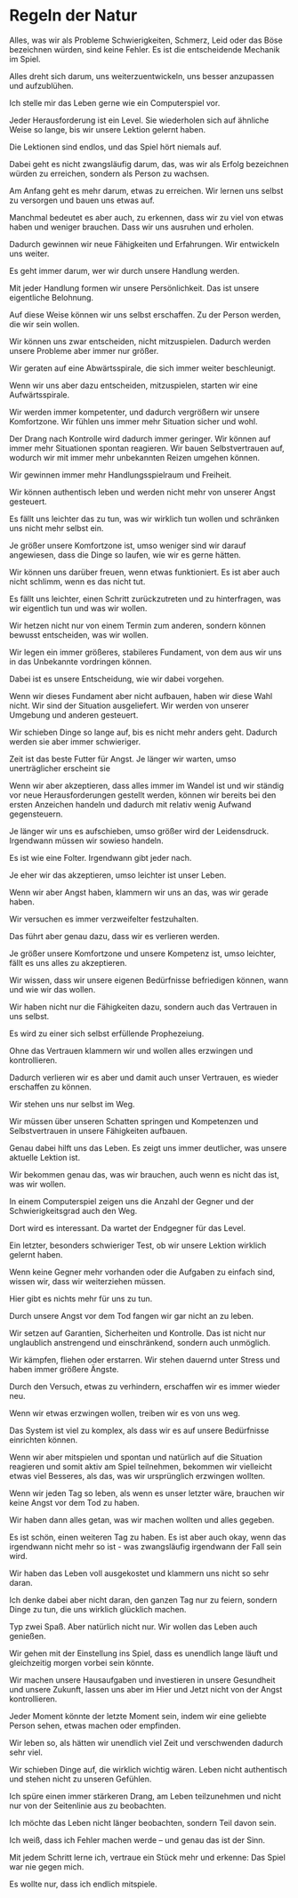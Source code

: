 # Regeln der Natur

Alles, was wir als Probleme Schwierigkeiten, Schmerz, Leid oder das Böse bezeichnen würden, sind keine Fehler. Es ist die entscheidende Mechanik im Spiel.

Alles dreht sich darum, uns weiterzuentwickeln, uns besser anzupassen und aufzublühen.

Ich stelle mir das Leben gerne wie ein Computerspiel vor.

Jeder Herausforderung ist ein Level. Sie wiederholen sich auf ähnliche Weise so lange, bis wir unsere Lektion gelernt haben.

Die Lektionen sind endlos, und das Spiel hört niemals auf.

Dabei geht es nicht zwangsläufig darum, das, was wir als Erfolg bezeichnen würden zu erreichen, sondern als Person zu wachsen.

Am Anfang geht es mehr darum, etwas zu erreichen. Wir lernen uns selbst zu versorgen und bauen uns etwas auf.

Manchmal bedeutet es aber auch, zu erkennen, dass wir zu viel von etwas haben und weniger brauchen. Dass wir uns ausruhen und erholen.

Dadurch gewinnen wir neue Fähigkeiten und Erfahrungen. Wir entwickeln uns weiter.

Es geht immer darum, wer wir durch unsere Handlung werden.

Mit jeder Handlung formen wir unsere Persönlichkeit. Das ist unsere eigentliche Belohnung.

Auf diese Weise können wir uns selbst erschaffen. Zu der Person werden, die wir sein wollen.

Wir können uns zwar entscheiden, nicht mitzuspielen. Dadurch werden unsere Probleme aber immer nur größer.

Wir geraten auf eine Abwärtsspirale, die sich immer weiter beschleunigt.

Wenn wir uns aber dazu entscheiden, mitzuspielen, starten wir eine Aufwärtsspirale.

Wir werden immer kompetenter, und dadurch vergrößern wir unsere Komfortzone. Wir fühlen uns immer mehr Situation sicher und wohl.

Der Drang nach Kontrolle wird dadurch immer geringer. Wir können auf immer mehr Situationen spontan reagieren. Wir bauen Selbstvertrauen auf, wodurch wir mit immer mehr unbekannten Reizen umgehen können.

Wir gewinnen immer mehr Handlungsspielraum und Freiheit.

Wir können authentisch leben und werden nicht mehr von unserer Angst gesteuert.

Es fällt uns leichter das zu tun, was wir wirklich tun wollen und schränken uns nicht mehr selbst ein.

Je größer unsere Komfortzone ist, umso weniger sind wir darauf angewiesen, dass die Dinge so laufen, wie wir es gerne hätten.

Wir können uns darüber freuen, wenn etwas funktioniert. Es ist aber auch nicht schlimm, wenn es das nicht tut.

Es fällt uns leichter, einen Schritt zurückzutreten und zu hinterfragen, was wir eigentlich tun und was wir wollen.

Wir hetzen nicht nur von einem Termin zum anderen, sondern können bewusst entscheiden, was wir wollen.

Wir legen ein immer größeres, stabileres Fundament, von dem aus wir uns in das Unbekannte vordringen können.

Dabei ist es unsere Entscheidung, wie wir dabei vorgehen.

Wenn wir dieses Fundament aber nicht aufbauen, haben wir diese Wahl nicht. Wir sind der Situation ausgeliefert. Wir werden von unserer Umgebung und anderen gesteuert.

Wir schieben Dinge so lange auf, bis es nicht mehr anders geht. Dadurch werden sie aber immer schwieriger.

Zeit ist das beste Futter für Angst. Je länger wir warten, umso unerträglicher erscheint sie

Wenn wir aber akzeptieren, dass alles immer im Wandel ist und wir ständig vor neue Herausforderungen gestellt werden, können wir bereits bei den ersten Anzeichen handeln und dadurch mit relativ wenig Aufwand gegensteuern.

Je länger wir uns es aufschieben, umso größer wird der Leidensdruck. Irgendwann müssen wir sowieso handeln.

Es ist wie eine Folter. Irgendwann gibt jeder nach.

Je eher wir das akzeptieren, umso leichter ist unser Leben.

Wenn wir aber Angst haben, klammern wir uns an das, was wir gerade haben.

Wir versuchen es immer verzweifelter festzuhalten.

Das führt aber genau dazu, dass wir es verlieren werden.

Je größer unsere Komfortzone und unsere Kompetenz ist, umso leichter, fällt es uns alles zu akzeptieren.

Wir wissen, dass wir unsere eigenen Bedürfnisse befriedigen können, wann und wie wir das wollen.

Wir haben nicht nur die Fähigkeiten dazu, sondern auch das Vertrauen in uns selbst.

Es wird zu einer sich selbst erfüllende Prophezeiung.

Ohne das Vertrauen klammern wir und wollen alles erzwingen und kontrollieren.

Dadurch verlieren wir es aber und damit auch unser Vertrauen, es wieder erschaffen zu können.

Wir stehen uns nur selbst im Weg.

Wir müssen über unseren Schatten springen und Kompetenzen und Selbstvertrauen in unsere Fähigkeiten aufbauen.

Genau dabei hilft uns das Leben. Es zeigt uns immer deutlicher, was unsere aktuelle Lektion ist.

Wir bekommen genau das, was wir brauchen, auch wenn es nicht das ist, was wir wollen.

In einem Computerspiel zeigen uns die Anzahl der Gegner und der Schwierigkeitsgrad auch den Weg.

Dort wird es interessant. Da wartet der Endgegner für das Level.

Ein letzter, besonders schwieriger Test, ob wir unsere Lektion wirklich gelernt haben.

Wenn keine Gegner mehr vorhanden oder die Aufgaben zu einfach sind, wissen wir, dass wir weiterziehen müssen.

Hier gibt es nichts mehr für uns zu tun.

Durch unsere Angst vor dem Tod fangen wir gar nicht an zu leben.

Wir setzen auf Garantien, Sicherheiten und Kontrolle. Das ist nicht nur unglaublich anstrengend und einschränkend, sondern auch unmöglich.

Wir kämpfen, fliehen oder erstarren. Wir stehen dauernd unter Stress und haben immer größere Ängste.

Durch den Versuch, etwas zu verhindern, erschaffen wir es immer wieder neu.

Wenn wir etwas erzwingen wollen, treiben wir es von uns weg.

Das System ist viel zu komplex, als dass wir es auf unsere Bedürfnisse einrichten können.

Wenn wir aber mitspielen und spontan und natürlich auf die Situation reagieren und somit aktiv am Spiel teilnehmen, bekommen wir vielleicht etwas viel Besseres, als das, was wir ursprünglich erzwingen wollten.

Wenn wir jeden Tag so leben, als wenn es unser letzter wäre, brauchen wir keine Angst vor dem Tod zu haben.

Wir haben dann alles getan, was wir machen wollten und alles gegeben.

Es ist schön, einen weiteren Tag zu haben. Es ist aber auch okay, wenn das irgendwann nicht mehr so ist - was zwangsläufig irgendwann der Fall sein wird.

Wir haben das Leben voll ausgekostet und klammern uns nicht so sehr daran.

Ich denke dabei aber nicht daran, den ganzen Tag nur zu feiern, sondern Dinge zu tun, die uns wirklich glücklich machen.

Typ zwei Spaß. Aber natürlich nicht nur. Wir wollen das Leben auch genießen.

Wir gehen mit der Einstellung ins Spiel, dass es unendlich lange läuft und gleichzeitig morgen vorbei sein könnte.

Wir machen unsere Hausaufgaben und investieren in unsere Gesundheit und unsere Zukunft, lassen uns aber im Hier und Jetzt nicht von der Angst kontrollieren.

Jeder Moment könnte der letzte Moment sein, indem wir eine geliebte Person sehen, etwas machen oder empfinden.

Wir leben so, als hätten wir unendlich viel Zeit und verschwenden dadurch sehr viel.

Wir schieben Dinge auf, die wirklich wichtig wären. Leben nicht authentisch und stehen nicht zu unseren Gefühlen.

Ich spüre einen immer stärkeren Drang, am Leben teilzunehmen und nicht nur von der Seitenlinie aus zu beobachten.

Ich möchte das Leben nicht länger beobachten, sondern Teil davon sein.

Ich weiß, dass ich Fehler machen werde – und genau das ist der Sinn.

Mit jedem Schritt lerne ich, vertraue ein Stück mehr und erkenne: Das Spiel war nie gegen mich.

Es wollte nur, dass ich endlich mitspiele.
